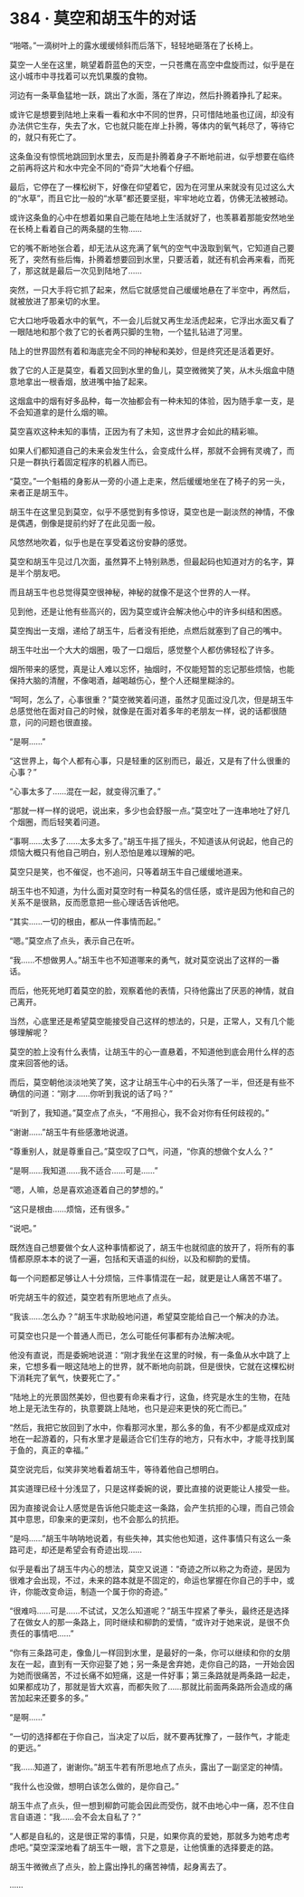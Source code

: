 # 384 · 莫空和胡玉牛的对话

“啪嗒。”一滴树叶上的露水缓缓倾斜而后落下，轻轻地砸落在了长椅上。

莫空一人坐在这里，眺望着蔚蓝色的天空，一只苍鹰在高空中盘旋而过，似乎是在这小城市中寻找着可以充饥果腹的食物。

河边有一条草鱼猛地一跃，跳出了水面，落在了岸边，然后扑腾着挣扎了起来。

或许它是想要到陆地上来看一看和水中不同的世界，只可惜陆地虽也辽阔，却没有办法供它生存，失去了水，它也就只能在岸上扑腾，等体内的氧气耗尽了，等待它的，就只有死亡了。

这条鱼没有惊慌地跳回到水里去，反而是扑腾着身子不断地前进，似乎想要在临终之前再将这片和水中完全不同的“奇异”大地看个仔细。

最后，它停在了一棵松树下，好像在仰望着它，因为在河里从来就没有见过这么大的“水草”，而且它比一般的“水草”都还要坚挺，牢牢地屹立着，仿佛无法被撼动。

或许这条鱼的心中在想着如果自己能在陆地上生活就好了，也羡慕着那能安然地坐在长椅上看着自己的两条腿的生物……

它的嘴不断地张合着，却无法从这充满了氧气的空气中汲取到氧气，它知道自己要死了，突然有些后悔，扑腾着想要回到水里，只要活着，就还有机会再来看，而死了，那这就是最后一次见到陆地了……

突然，一只大手将它抓了起来，然后它就感觉自己缓缓地悬在了半空中，再然后，就被放进了那亲切的水里。

它大口地呼吸着水中的氧气，不一会儿后就又再生龙活虎起来，它浮出水面又看了一眼陆地和那个救了它的长者两只脚的生物，一个猛扎钻进了河里。

陆上的世界固然有着和海底完全不同的神秘和美妙，但是终究还是活着更好。

救了它的人正是莫空，看着又回到水里的鱼儿，莫空微微笑了笑，从木头烟盒中随意地拿出一根香烟，放进嘴中抽了起来。

这烟盒中的烟有好多品种，每一次抽都会有一种未知的体验，因为随手拿一支，是不会知道拿的是什么烟的嘛。

莫空喜欢这种未知的事情，正因为有了未知，这世界才会如此的精彩嘛。

如果人们都知道自己的未来会发生什么，会变成什么样，那就不会拥有灵魂了，而只是一群执行着固定程序的机器人而已。

“莫空。”一个魁梧的身影从一旁的小道上走来，然后缓缓地坐在了椅子的另一头，来者正是胡玉牛。

胡玉牛在这里见到莫空，似乎不感觉到有多惊讶，莫空也是一副淡然的神情，不像是偶遇，倒像是提前约好了在此见面一般。

风悠然地吹着，似乎也是在享受着这份安静的感觉。

莫空和胡玉牛见过几次面，虽然算不上特别熟悉，但最起码也知道对方的名字，算是半个朋友吧。

而且胡玉牛也总觉得莫空很神秘，神秘的就像不是这个世界的人一样。

见到他，还是让他有些高兴的，因为莫空或许会解决他心中的许多纠结和困惑。

莫空掏出一支烟，递给了胡玉牛，后者没有拒绝，点燃后就塞到了自己的嘴中。

胡玉牛吐出一个大大的烟圈，吸了一口烟后，感觉整个人都仿佛轻松了许多。

烟所带来的感觉，真是让人难以忘怀，抽烟时，不仅能短暂的忘记那些烦恼，也能保持大脑的清醒，不像喝酒，越喝越伤心，整个人还糊里糊涂的。

“呵呵，怎么了，心事很重？”莫空微笑着问道，虽然才见面过没几次，但是胡玉牛总感觉他在面对自己的时候，就像是在面对着多年的老朋友一样，说的话都很随意，问的问题也很直接。

“是啊……”

“这世界上，每个人都有心事，只是轻重的区别而已，最近，又是有了什么很重的心事？”

“心事太多了……混在一起，就变得沉重了。”

“那就一样一样的说吧，说出来，多少也会舒服一点。”莫空吐了一连串地吐了好几个烟圈，而后轻笑着问道。

“事啊……太多了……太多太多了。”胡玉牛摇了摇头，不知道该从何说起，他自己的烦恼大概只有他自己明白，别人恐怕是难以理解的吧。

莫空只是笑，也不催促，也不追问，只等着胡玉牛自己缓缓地道来。

胡玉牛也不知道，为什么面对莫空时有一种莫名的信任感，或许是因为他和自己的关系不是很熟，反而愿意把一些心理话告诉他吧。

“其实……一切的根由，都从一件事情而起。”

“嗯。”莫空点了点头，表示自己在听。

“我……不想做男人。”胡玉牛也不知道哪来的勇气，就对莫空说出了这样的一番话。

而后，他死死地盯着莫空的脸，观察着他的表情，只待他露出了厌恶的神情，就自己离开。

当然，心底里还是希望莫空能接受自己这样的想法的，只是，正常人，又有几个能够理解呢？

莫空的脸上没有什么表情，让胡玉牛的心一直悬着，不知道他到底会用什么样的态度来回答他的话。

而后，莫空朝他淡淡地笑了笑，这才让胡玉牛心中的石头落了一半，但还是有些不确信的问道：“刚才……你听到我说的话了吗？”

“听到了，我知道。”莫空点了点头，“不用担心，我不会对你有任何歧视的。”

“谢谢……”胡玉牛有些感激地说道。

“尊重别人，就是尊重自己。”莫空叹了口气，问道，“你真的想做个女人么？”

“是啊……我知道……我不适合……可是……”

“嗯，人嘛，总是喜欢追逐着自己的梦想的。”

“这只是根由……烦恼，还有很多。”

“说吧。”

既然连自己想要做个女人这种事情都说了，胡玉牛也就彻底的放开了，将所有的事情都原原本本的说了一遍，包括和天语遥的纠纷，以及和柳韵的爱情。

每一个问题都足够让人十分烦恼，三件事情混在一起，就更是让人痛苦不堪了。

听完胡玉牛的叙述，莫空若有所思地点了点头。

“我该……怎么办？”胡玉牛求助般地问道，希望莫空能给自己一个解决的办法。

可莫空也只是一个普通人而已，怎么可能任何事都有办法解决呢。

他没有直说，而是委婉地说道：“刚才我坐在这里的时候，有一条鱼从水中跳了上来，它想多看一眼这陆地上的世界，就不断地向前跳，但是很快，它就在这棵松树下消耗完了氧气，快要死亡了。”

“陆地上的光景固然美妙，但也要有命来看才行，这鱼，终究是水生的生物，在陆地上是无法生存的，执意要跳上陆地，也只是迎来更快的死亡而已。”

“然后，我把它放回到了水中，你看那河水里，那么多的鱼，有不少都是成双成对地在一起游着的，只有水里才是最适合它们生存的地方，只有水中，才能寻找到属于鱼的，真正的幸福。”

莫空说完后，似笑非笑地看着胡玉牛，等待着他自己想明白。

其实道理已经十分浅显了，只是这样委婉的说，要比直接的说更能让人接受一些。

因为直接说会让人感觉是告诉他只能走这一条路，会产生抗拒的心理，而自己领会其中意思，印象来的更深刻，也不会那么的抗拒。

“是吗……”胡玉牛呐呐地说着，有些失神，其实他也知道，这件事情只有这么一条路可走，却还是希望会有奇迹出现……

似乎是看出了胡玉牛内心的想法，莫空又说道：“奇迹之所以称之为奇迹，是因为很难才会出现，不过，未来的路本就是不固定的，命运也掌握在你自己的手中，或许，你能改变命运，制造一个属于你的奇迹。”

“很难吗……可是……不试试，又怎么知道呢？”胡玉牛捏紧了拳头，最终还是选择了在做女人的那一条路上，同时继续和柳韵的爱情，“或许对于她来说，是很不负责任的事情吧……”

“你有三条路可走，像鱼儿一样回到水里，是最好的一条，你可以继续和你的女朋友在一起，直到有一天你迎娶了她；另一条是舍弃她，走你自己的路，一开始会因为她而很痛苦，不过长痛不如短痛，这是一件好事；第三条路就是两条路一起走，如果都成功了，那就是皆大欢喜，而都失败了……那就比前面两条路所会造成的痛苦加起来还要多的多。”

“是啊……”

“一切的选择都在于你自己，当决定了以后，就不要再犹豫了，一鼓作气，才能走的更远。”

“我……知道了，谢谢你。”胡玉牛若有所思地点了点头，露出了一副坚定的神情。

“我什么也没做，想明白该怎么做的，是你自己。”

胡玉牛点了点头，但一想到柳韵可能会因此而受伤，就不由地心中一痛，忍不住自言自语道：“我……会不会太自私了？”

“人都是自私的，这是很正常的事情，只是，如果你真的爱她，那就多为她考虑考虑吧。”莫空深深地看了胡玉牛一眼，言下之意是，让他慎重的选择要走的路。

胡玉牛微微点了点头，脸上露出挣扎的痛苦神情，起身离去了。

……
